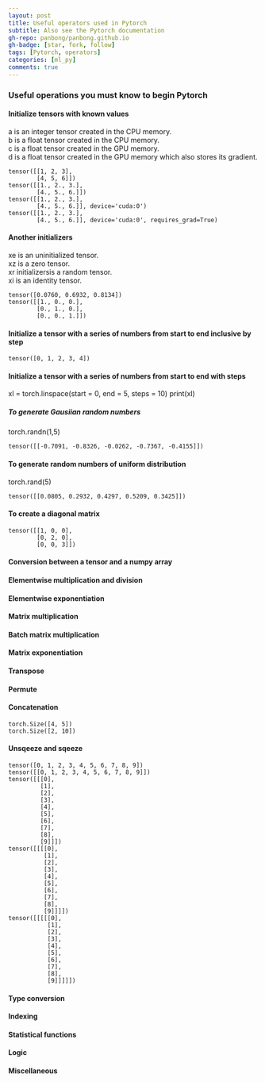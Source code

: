 ```yaml
---
layout: post
title: Useful operators used in Pytorch
subtitle: Also see the Pytorch documentation
gh-repo: panbong/panbong.github.io
gh-badge: [star, fork, follow]
tags: [Pytorch, operators]
categories: [ml_py]
comments: true
---
```


### Useful operations you must know to begin Pytorch

#### Initialize tensors with known values
a is an integer tensor created in the CPU memory.<br/>
b is a float tensor created in the CPU memory.<br/>
c is a float tensor created in the GPU memory.<br/>
d is a float tensor created in the GPU memory which also stores its gradient.

    tensor([[1, 2, 3],
            [4, 5, 6]])
    tensor([[1., 2., 3.],
            [4., 5., 6.]])
    tensor([[1., 2., 3.],
            [4., 5., 6.]], device='cuda:0')
    tensor([[1., 2., 3.],
            [4., 5., 6.]], device='cuda:0', requires_grad=True)


#### Another initializers
xe is an uninitialized tensor.<br/>
xz is a zero tensor.<br/>
xr initializersis a random tensor.<br/>
xi is an identity tensor.

    tensor([0.0760, 0.6932, 0.8134])
    tensor([[1., 0., 0.],
            [0., 1., 0.],
            [0., 0., 1.]])


#### Initialize a tensor with a series of numbers from start to end inclusive by step

    tensor([0, 1, 2, 3, 4])


#### Initialize a tensor with a series of numbers from start to end with steps

xl = torch.linspace(start = 0, end = 5, steps = 10)
print(xl)

##### To generate Gausiian random numbers
torch.randn(1,5)

    tensor([[-0.7091, -0.8326, -0.0262, -0.7367, -0.4155]])


#### To generate random numbers of uniform distribution
torch.rand(5)

    tensor([[0.0805, 0.2932, 0.4297, 0.5209, 0.3425]])


#### To create a diagonal matrix

    tensor([[1, 0, 0],
            [0, 2, 0],
            [0, 0, 3]])


#### Conversion between a tensor and a numpy array

#### Elementwise multiplication and division

#### Elementwise exponentiation

#### Matrix multiplication

#### Batch matrix multiplication

#### Matrix exponentiation

#### Transpose

#### Permute

#### Concatenation

    torch.Size([4, 5])
    torch.Size([2, 10])


#### Unsqeeze and sqeeze

    tensor([0, 1, 2, 3, 4, 5, 6, 7, 8, 9])
    tensor([[0, 1, 2, 3, 4, 5, 6, 7, 8, 9]])
    tensor([[[0],
             [1],
             [2],
             [3],
             [4],
             [5],
             [6],
             [7],
             [8],
             [9]]])
    tensor([[[[0],
              [1],
              [2],
              [3],
              [4],
              [5],
              [6],
              [7],
              [8],
              [9]]]])
    tensor([[[[[0],
               [1],
               [2],
               [3],
               [4],
               [5],
               [6],
               [7],
               [8],
               [9]]]]])


#### Type conversion

#### Indexing

#### Statistical functions

#### Logic

#### Miscellaneous
